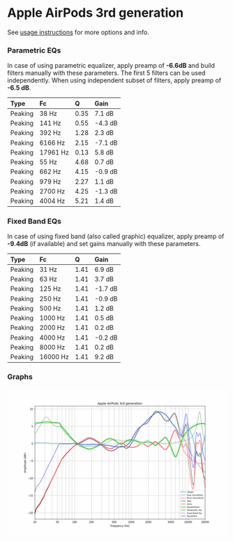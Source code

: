 # Apple AirPods 3rd generation
See [usage instructions](https://github.com/jaakkopasanen/AutoEq#usage) for more options and info.

### Parametric EQs
In case of using parametric equalizer, apply preamp of **-6.6dB** and build filters manually
with these parameters. The first 5 filters can be used independently.
When using independent subset of filters, apply preamp of **-6.5 dB**.

| Type    | Fc       |    Q | Gain    |
|:--------|:---------|:-----|:--------|
| Peaking | 38 Hz    | 0.35 | 7.1 dB  |
| Peaking | 141 Hz   | 0.55 | -4.3 dB |
| Peaking | 392 Hz   | 1.28 | 2.3 dB  |
| Peaking | 6166 Hz  | 2.15 | -7.1 dB |
| Peaking | 17961 Hz | 0.13 | 5.8 dB  |
| Peaking | 55 Hz    | 4.68 | 0.7 dB  |
| Peaking | 662 Hz   | 4.15 | -0.9 dB |
| Peaking | 979 Hz   | 2.27 | 1.1 dB  |
| Peaking | 2700 Hz  | 4.25 | -1.3 dB |
| Peaking | 4004 Hz  | 5.21 | 1.4 dB  |

### Fixed Band EQs
In case of using fixed band (also called graphic) equalizer, apply preamp of **-9.4dB**
(if available) and set gains manually with these parameters.

| Type    | Fc       |    Q | Gain    |
|:--------|:---------|:-----|:--------|
| Peaking | 31 Hz    | 1.41 | 6.9 dB  |
| Peaking | 63 Hz    | 1.41 | 3.7 dB  |
| Peaking | 125 Hz   | 1.41 | -1.7 dB |
| Peaking | 250 Hz   | 1.41 | -0.9 dB |
| Peaking | 500 Hz   | 1.41 | 1.2 dB  |
| Peaking | 1000 Hz  | 1.41 | 0.5 dB  |
| Peaking | 2000 Hz  | 1.41 | 0.2 dB  |
| Peaking | 4000 Hz  | 1.41 | -0.2 dB |
| Peaking | 8000 Hz  | 1.41 | 0.2 dB  |
| Peaking | 16000 Hz | 1.41 | 9.2 dB  |

### Graphs
![](./Apple%20AirPods%203rd%20generation.png)
